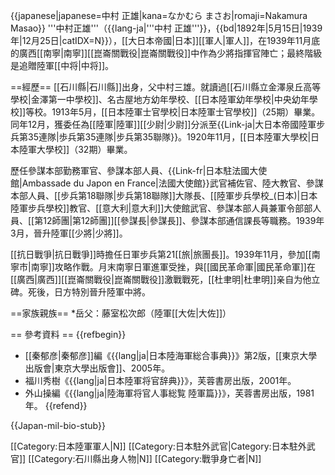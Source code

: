 {{japanese|japanese=中村 正雄|kana=なかむら まさお|romaji=Nakamura Masao}}
'''中村正雄'''（{{lang-ja|'''中村 正雄'''}}，{{bd|1892年|5月15日|1939年|12月25日|catIDX=N}}），[[大日本帝國|日本]][[軍人|軍人]]，在1939年11月底的廣西[[南寧|南寧]][[崑崙關戰役|崑崙關戰役]]中作為少將指揮官陣亡；最終階級是追贈陸軍[[中将|中将]]。

==經歷==
[[石川縣|石川縣]]出身，父中村三雄。就讀過[[石川縣立金澤泉丘高等學校|金澤第一中學校]]、名古屋地方幼年學校、[[日本陸軍幼年學校|中央幼年學校]]等校。1913年5月，[[日本陸軍士官學校|日本陸軍士官學校]]（25期）畢業。同年12月，獲委任為[[陸軍|陸軍]][[少尉|少尉]]分派至{{Link-ja|大日本帝國陸軍步兵第35連隊|歩兵第35連隊|步兵第35聯隊}}。1920年11月，[[日本陸軍大學校|日本陸軍大學校]]（32期）畢業。

歷任參謀本部勤務軍官、參謀本部人員、{{Link-fr|日本駐法國大使館|Ambassade du Japon en France|法國大使館}}武官補佐官、陸大教官、參謀本部人員、[[步兵第18聯隊|步兵第18聯隊]]大隊長、[[陸軍步兵學校_(日本)|日本陸軍步兵學校]]教官、[[意大利|意大利]]大使館武官、參謀本部人員兼軍令部部人員、[[第12師團|第12師團]][[參謀長|參謀長]]、參謀本部通信課長等職務。1939年3月，晉升陸軍[[少將|少將]]。

[[抗日戰爭|抗日戰爭]]時擔任日軍步兵第21[[旅|旅團長]]。1939年11月，參加[[南寧市|南寧]]攻略作戰。月末南寧日軍進軍受挫，與[[國民革命軍|國民革命軍]]在[[廣西|廣西]][[崑崙關戰役|崑崙關戰役]]激戰戰死，[[杜聿明|杜聿明]]亲自为他立碑。死後，日方特別晉升陸軍中將。

==家族親族==
*岳父：藤室松次郎（陸軍[[大佐|大佐]]）

== 參考資料 ==
{{refbegin}}
* [[秦郁彦|秦郁彦]]編《{{lang|ja|日本陸海軍総合事典}}》第2版，[[東京大學出版會|東京大學出版會]]、2005年。
* 福川秀樹《{{lang|ja|日本陸軍将官辞典}}》，芙蓉書房出版，2001年。
* 外山操編《{{lang|ja|陸海軍将官人事総覧 陸軍篇}}》，芙蓉書房出版，1981年。
{{refend}}

{{Japan-mil-bio-stub}}

[[Category:日本陸軍軍人|N]]
[[Category:日本駐外武官|Category:日本駐外武官]]
[[Category:石川縣出身人物|N]]
[[Category:戰爭身亡者|N]]